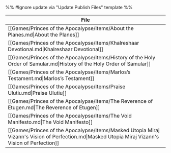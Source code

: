 %% #Ignore update via "Update Publish Files" template %% 

| File                                                                                                                                              |
| ------------------------------------------------------------------------------------------------------------------------------------------------- |
| [[Games/Princes of the Apocalypse/Items/About the Planes.md\|About the Planes]]                                                                   |
| [[Games/Princes of the Apocalypse/Items/Khalreshaar Devotional.md\|Khalreshaar Devotional]]                                                       |
| [[Games/Princes of the Apocalypse/Items/History of the Holy Order of Samular.md\|History of the Holy Order of Samular]]                           |
| [[Games/Princes of the Apocalypse/Items/Marlos’s Testament.md\|Marlos’s Testament]]                                                               |
| [[Games/Princes of the Apocalypse/Items/Praise Ulutiu.md\|Praise Ulutiu]]                                                                         |
| [[Games/Princes of the Apocalypse/Items/The Reverence of Etugen.md\|The Reverence of Etugen]]                                                     |
| [[Games/Princes of the Apocalypse/Items/The Void Manifesto.md\|The Void Manifesto]]                                                               |
| [[Games/Princes of the Apocalypse/Items/Masked Utopia Miraj Vizann's Vision of Perfection.md\|Masked Utopia Miraj Vizann's Vision of Perfection]] |
